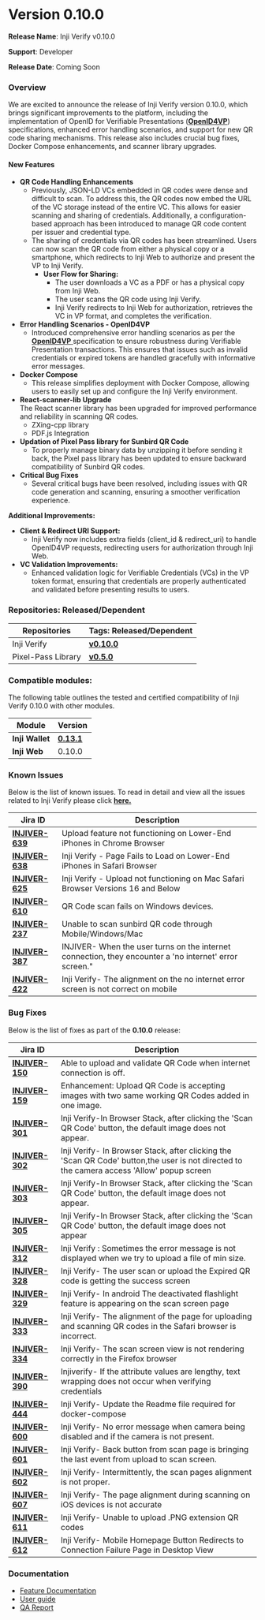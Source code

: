 # Version 0.10.0

**Release Name**: Inji Verify v0.10.0

**Support**: Developer

**Release Date**: Coming Soon

### **Overview**

We are excited to announce the release of Inji Verify version 0.10.0, which brings significant improvements to the platform, including the implementation of OpenID for Verifiable Presentations ([**OpenID4VP**](https://openid.net/specs/openid-4-verifiable-presentations-1\_0.html)) specifications, enhanced error handling scenarios, and support for new QR code sharing mechanisms. This release also includes crucial bug fixes, Docker Compose enhancements, and scanner library upgrades.

#### **New Features**

* **QR Code Handling Enhancements**
  * Previously, JSON-LD VCs embedded in QR codes were dense and difficult to scan. To address this, the QR codes now embed the URL of the VC storage instead of the entire VC. This allows for easier scanning and sharing of credentials. Additionally, a configuration-based approach has been introduced to manage QR code content per issuer and credential type.
  * The sharing of credentials via QR codes has been streamlined. Users can now scan the QR code from either a physical copy or a smartphone, which redirects to Inji Web to authorize and present the VP to Inji Verify.
    * **User Flow for Sharing:**
      * The user downloads a VC as a PDF or has a physical copy from Inji Web.
      * The user scans the QR code using Inji Verify.
      * Inji Verify redirects to Inji Web for authorization, retrieves the VC in VP format, and completes the verification.
* **Error Handling Scenarios - OpenID4VP**
  * Introduced comprehensive error handling scenarios as per the [**OpenID4VP** ](https://openid.net/specs/openid-4-verifiable-presentations-1\_0.html)specification to ensure robustness during Verifiable Presentation transactions. This ensures that issues such as invalid credentials or expired tokens are handled gracefully with informative error messages.
* **Docker Compose**
  * This release simplifies deployment with Docker Compose, allowing users to easily set up and configure the Inji Verify environment.
* **React-scanner-lib Upgrade**\
  The React scanner library has been upgraded for improved performance and reliability in scanning QR codes.
  * ZXing-cpp library
  * PDF.js Integration
* **Updation of Pixel Pass library for Sunbird QR Code**
  * To properly manage binary data by unzipping it before sending it back, the Pixel pass library has been updated to ensure backward compatibility of Sunbird QR codes.
* **Critical Bug Fixes**
  * Several critical bugs have been resolved, including issues with QR code generation and scanning, ensuring a smoother verification experience.

**Additional Improvements:**

* **Client & Redirect URI Support:**
  * Inji Verify now includes extra fields (client\_id & redirect\_uri) to handle OpenID4VP requests, redirecting users for authorization through Inji Web.
* **VC Validation Improvements:**
  * Enhanced validation logic for Verifiable Credentials (VCs) in the VP token format, ensuring that credentials are properly authenticated and validated before presenting results to users.

### **Repositories: Released/Dependent**

| **Repositories**   | **Tags: Released/Dependent**                                     |
| ------------------ | ---------------------------------------------------------------- |
| Inji Verify        | [**v0.10.0**](https://github.com/mosip/inji-verify/tree/v0.10.0) |
| Pixel-Pass Library | [**v0.5.0**](https://github.com/mosip/pixelpass/tree/v0.5.0)     |

### **Compatible modules:** <a href="#compatible-modules" id="compatible-modules"></a>

The following table outlines the tested and certified compatibility of Inji Verify 0.10.0 with other modules.

| Module          | Version                                                         |
| --------------- | --------------------------------------------------------------- |
| **Inji Wallet** | [**0.13.1**](https://github.com/mosip/inji-wallet/tree/v0.13.1) |
| **Inji Web**    | 0.10.0                                                          |

### **Known Issues**

Below is the list of known issues. To read in detail and view all the issues related to Inji Verify please click [**here.**](https://mosip.atlassian.net/issues/?jql=project%20%3D%20%22INJIVER%22%20AND%20status%20%21%3D%20Closed%20AND%20type%20%3D%20Bug%20ORDER%20BY%20created%20DESC)

| **Jira ID**                                                       | **Description**                                                                                        |
| ----------------------------------------------------------------- | ------------------------------------------------------------------------------------------------------ |
| [**INJIVER-639**](https://mosip.atlassian.net/browse/INJIVER-639) | Upload feature not functioning on Lower-End iPhones in Chrome Browser                                  |
| [**INJIVER-638**](https://mosip.atlassian.net/browse/INJIVER-638) | Inji Verify - Page Fails to Load on Lower-End iPhones in Safari Browser                                |
| [**INJIVER-625**](https://mosip.atlassian.net/browse/INJIVER-625) | Inji Verify - Upload not functioning on Mac Safari Browser Versions 16 and Below                       |
| [**INJIVER-610**](https://mosip.atlassian.net/browse/INJIVER-610) | QR Code scan fails on Windows devices.                                                                 |
| [**INJIVER-237**](https://mosip.atlassian.net/browse/INJIVER-237) | Unable to scan sunbird QR code through Mobile/Windows/Mac                                              |
| [**INJIVER-387**](https://mosip.atlassian.net/browse/INJIVER-387) | INJIVER- When the user turns on the internet connection, they encounter a 'no internet' error screen." |
| [**INJIVER-422**](https://mosip.atlassian.net/browse/INJIVER-422) | Inji Verify- The alignment on the no internet error screen is not correct on mobile                    |



### **Bug Fixes**

Below is the list of fixes as part of the **0.10.0** release:

| **Jira ID**                                                       | **Description**                                                                                                                            |
| ----------------------------------------------------------------- | ------------------------------------------------------------------------------------------------------------------------------------------ |
| [**INJIVER-150**](https://mosip.atlassian.net/browse/INJIVER-150) | Able to upload and validate QR Code when internet connection is off.                                                                       |
| [**INJIVER-159**](https://mosip.atlassian.net/browse/INJIVER-159) | Enhancement: Upload QR Code is accepting images with two same working QR Codes added in one image.                                         |
| [**INJIVER-301**](https://mosip.atlassian.net/browse/INJIVER-301) | Inji Verify-In Browser Stack, after clicking the 'Scan QR Code' button, the default image does not appear.                                 |
| [**INJIVER-302**](https://mosip.atlassian.net/browse/INJIVER-302) | Inji Verify- In Browser Stack, after clicking the 'Scan QR Code' button,the user is not directed to the camera access 'Allow' popup screen |
| [**INJIVER-303**](https://mosip.atlassian.net/browse/INJIVER-303) | Inji Verify-In Browser Stack, after clicking the 'Scan QR Code' button, the default image does not appear.                                 |
| [**INJIVER-305**](https://mosip.atlassian.net/browse/INJIVER-305) | Inji Verify-In Browser Stack, after clicking the 'Scan QR Code' button, the default image does not appear                                  |
| [**INJIVER-312**](https://mosip.atlassian.net/browse/INJIVER-312) | Inji Verify : Sometimes the error message is not displayed when we try to upload a file of min size.                                       |
| [**INJIVER-328**](https://mosip.atlassian.net/browse/INJIVER-328) | Inji Verify- The user scan or upload the Expired QR code is getting the success screen                                                     |
| [**INJIVER-329**](https://mosip.atlassian.net/browse/INJIVER-329) | Inji Verify- In android The deactivated flashlight feature is appearing on the scan screen page                                            |
| [**INJIVER-333**](https://mosip.atlassian.net/browse/INJIVER-333) | Inji Verify- The alignment of the page for uploading and scanning QR codes in the Safari browser is incorrect.                             |
| [**INJIVER-334**](https://mosip.atlassian.net/browse/INJIVER-334) | Inji Verify- The scan screen view is not rendering correctly in the Firefox browser                                                        |
| [**INJIVER-390**](https://mosip.atlassian.net/browse/INJIVER-390) | Injiverify- If the attribute values are lengthy, text wrapping does not occur when verifying credentials                                   |
| [**INJIVER-444**](https://mosip.atlassian.net/browse/INJIVER-444) | Inji Verify- Update the Readme file required for docker-compose                                                                            |
| [**INJIVER-600**](https://mosip.atlassian.net/browse/INJIVER-600) | Inji Verify- No error message when camera being disabled and if the camera is not present.                                                 |
| [**INJIVER-601**](https://mosip.atlassian.net/browse/INJIVER-601) | Inji Verify- Back button from scan page is bringing the last event from upload to scan screen.                                             |
| [**INJIVER-602**](https://mosip.atlassian.net/browse/INJIVER-602) | Inji Verify- Intermittently, the scan pages alignment is not proper.                                                                       |
| [**INJIVER-607**](https://mosip.atlassian.net/browse/INJIVER-607) | Inji Verify- The page alignment during scanning on iOS devices is not accurate                                                             |
| [**INJIVER-611**](https://mosip.atlassian.net/browse/INJIVER-611) | Inji Verify- Unable to upload .PNG extension QR codes                                                                                      |
| [**INJIVER-612**](https://mosip.atlassian.net/browse/INJIVER-612) | Inji Verify- Mobile Homepage Button Redirects to Connection Failure Page in Desktop View                                                   |

### **Documentation**

* [Feature Documentation](../../functional-overview/features.md)
* [User guide](../../functional-overview/end-user-guide.md)
* [QA Report](test-report.md)
